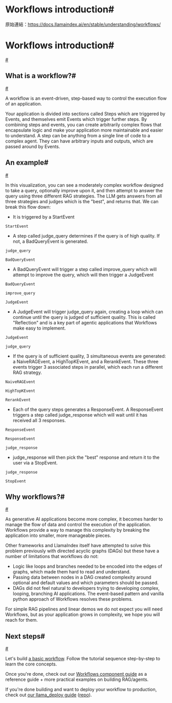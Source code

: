 # Workflows introduction#

原始連結：https://docs.llamaindex.ai/en/stable/understanding/workflows/

# Workflows introduction#

[#](https://docs.llamaindex.ai/en/stable/understanding/workflows/#workflows-introduction)

## What is a workflow?#

[#](https://docs.llamaindex.ai/en/stable/understanding/workflows/#what-is-a-workflow)

A workflow is an event-driven, step-based way to control the execution flow of an application.

Your application is divided into sections called Steps which are triggered by Events, and themselves emit Events which trigger further steps. By combining steps and events, you can create arbitrarily complex flows that encapsulate logic and make your application more maintainable and easier to understand. A step can be anything from a single line of code to a complex agent. They can have arbitrary inputs and outputs, which are passed around by Events.

## An example#

[#](https://docs.llamaindex.ai/en/stable/understanding/workflows/#an-example)

In this visualization, you can see a moderately complex workflow designed to take a query, optionally improve upon it, and then attempt to answer the query using three different RAG strategies. The LLM gets answers from all three strategies and judges which is the "best", and returns that. We can break this flow down:

- It is triggered by a StartEvent
```
StartEvent
```

- A step called judge_query determines if the query is of high quality. If not, a BadQueryEvent is generated.
```
judge_query
```

```
BadQueryEvent
```

- A BadQueryEvent will trigger a step called improve_query which will attempt to improve the query, which will then trigger a JudgeEvent
```
BadQueryEvent
```

```
improve_query
```

```
JudgeEvent
```

- A JudgeEvent will trigger judge_query again, creating a loop which can continue until the query is judged of sufficient quality. This is called "Reflection" and is a key part of agentic applications that Workflows make easy to implement.
```
JudgeEvent
```

```
judge_query
```

- If the query is of sufficient quality, 3 simultaneous events are generated: a NaiveRAGEvent, a HighTopKEvent, and a RerankEvent. These three events trigger 3 associated steps in parallel, which each run a different RAG strategy.
```
NaiveRAGEvent
```

```
HighTopKEvent
```

```
RerankEvent
```

- Each of the query steps generates a ResponseEvent. A ResponseEvent triggers a step called judge_response which will wait until it has received all 3 responses.
```
ResponseEvent
```

```
ResponseEvent
```

```
judge_response
```

- judge_response will then pick the "best" response and return it to the user via a StopEvent.
```
judge_response
```

```
StopEvent
```

## Why workflows?#

[#](https://docs.llamaindex.ai/en/stable/understanding/workflows/#why-workflows)

As generative AI applications become more complex, it becomes harder to manage the flow of data and control the execution of the application. Workflows provide a way to manage this complexity by breaking the application into smaller, more manageable pieces.

Other frameworks and LlamaIndex itself have attempted to solve this problem previously with directed acyclic graphs (DAGs) but these have a number of limitations that workflows do not:

- Logic like loops and branches needed to be encoded into the edges of graphs, which made them hard to read and understand.
- Passing data between nodes in a DAG created complexity around optional and default values and which parameters should be passed.
- DAGs did not feel natural to developers trying to developing complex, looping, branching AI applications.
The event-based pattern and vanilla python approach of Workflows resolves these problems.

For simple RAG pipelines and linear demos we do not expect you will need Workflows, but as your application grows in complexity, we hope you will reach for them.

## Next steps#

[#](https://docs.llamaindex.ai/en/stable/understanding/workflows/#next-steps)

Let's build [a basic workflow](https://docs.llamaindex.ai/en/stable/understanding/workflows/basic_flow/). Follow the tutorial sequence step-by-step to learn the core concepts.

Once you're done, check out our [Workflows component guide](https://docs.llamaindex.ai/en/stable/module_guides/workflow/) as a reference guide + more practical examples on building RAG/agents.

If you're done building and want to deploy your workflow to production, check out [our llama_deploy guide](https://docs.llamaindex.ai/en/stable/module_guides/llama_deploy/) ([repo](https://github.com/run-llama/llama_deploy)).

